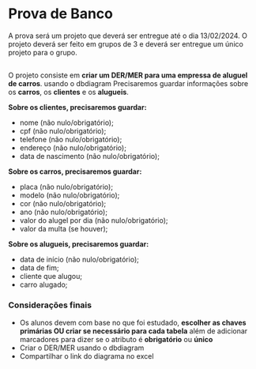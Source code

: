 # Prova de Banco
A prova será um projeto que deverá ser entregue até o dia 13/02/2024.
O projeto deverá ser feito em grupos de 3 e deverá ser entregue um único projeto para o grupo.

##
O projeto consiste em **criar um DER/MER para uma empressa de aluguel de carros**. usando o dbdiagram
Precisaremos guardar informações sobre os **carros**, os **clientes** e os **alugueis**.

**Sobre os clientes, precisaremos guardar:**
- nome (não nulo/obrigatório);
- cpf (não nulo/obrigatório);
- telefone (não nulo/obrigatório);
- endereço (não nulo/obrigatório);
- data de nascimento (não nulo/obrigatório);

**Sobre os carros, precisaremos guardar:**
- placa (não nulo/obrigatório);
- modelo (não nulo/obrigatório);
- cor (não nulo/obrigatório);
- ano (não nulo/obrigatório);
- valor do alugel por dia (não nulo/obrigatório);
- valor da multa (se houver);

**Sobre os alugueis, precisaremos guardar:**
- data de início (não nulo/obrigatório);
- data de fim;
- cliente que alugou;
- carro alugado;

### Considerações finais
- Os alunos devem com base no que foi estudado, **escolher as chaves primárias OU criar se necessário para cada tabela** além de adicionar marcadores para dizer se o atributo é **obrigatório** ou **único**
- Criar o DER/MER usando o dbdiagram
- Compartilhar o link do diagrama no excel 
